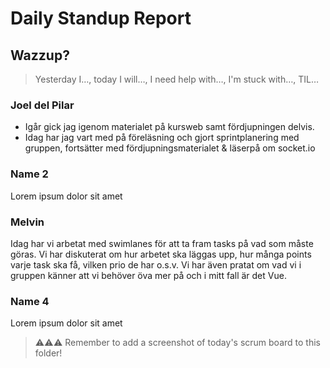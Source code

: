 # Daily Standup Report

## Wazzup?

> Yesterday I…, today I will…, I need help with…, I'm stuck with…, TIL…

### Joel del Pilar

- Igår gick jag igenom materialet på kursweb samt fördjupningen delvis.
- Idag har jag vart med på föreläsning och gjort sprintplanering med gruppen, fortsätter med fördjupningsmaterialet & läserpå om socket.io

### Name 2

Lorem ipsum dolor sit amet

### Melvin

Idag har vi arbetat med swimlanes för att ta fram tasks på vad som måste göras. Vi har diskuterat om hur arbetet ska läggas upp, hur många points varje task ska få, vilken prio de har o.s.v. Vi har även pratat om vad vi i gruppen känner att vi behöver öva mer på och i mitt fall är det Vue.

### Name 4

Lorem ipsum dolor sit amet

> ⚠️⚠️⚠️ Remember to add a screenshot of today's scrum board to this folder!
